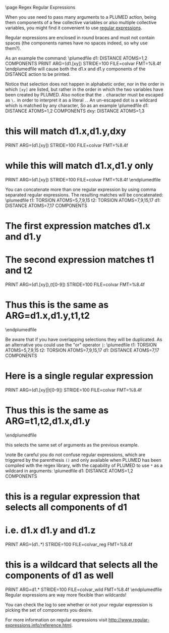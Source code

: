 \page Regex Regular Expressions

When you use need to pass many arguments to a PLUMED action, being them
components of a few collective variables or also multiple collective variables,
you might find it convenient to use [regular expressions](https://en.wikipedia.org/wiki/Regular_expression).

Regular expressions are enclosed in round braces and must not contain spaces (the components 
names have no spaces indeed, so why use them?).

As an example the command:
\plumedfile
d1: DISTANCE ATOMS=1,2 COMPONENTS
PRINT ARG=(d1\.[xy])   STRIDE=100 FILE=colvar FMT=%8.4f
\endplumedfile
will cause both the d1.x and d1.y components of the DISTANCE action to be printed.

Notice that selection does not happen in alphabetic order, nor in the order in which `[xy]` are listed, but rather in the order in which
the two variables have been created by PLUMED.
Also notice that the
`.` character must be escaped as `\.` in order to interpret it as a literal `.`. An un-escaped dot is a wildcard which is matched by any character,
So as an example
\plumedfile
d1: DISTANCE ATOMS=1,2 COMPONENTS
dxy: DISTANCE ATOMS=1,3

# this will match d1.x,d1.y,dxy
PRINT ARG=(d1.[xy])   STRIDE=100 FILE=colvar FMT=%8.4f

# while this will match d1.x,d1.y only
PRINT ARG=(d1\.[xy])   STRIDE=100 FILE=colvar FMT=%8.4f
\endplumedfile

You can concatenate more than one regular expression by using comma separated regular expressions.
The resulting matches will be concatenated:
\plumedfile
t1: TORSION ATOMS=5,7,9,15
t2: TORSION ATOMS=7,9,15,17
d1: DISTANCE ATOMS=7,17 COMPONENTS

# The first expression matches d1.x and d1.y
# The second expression matches t1 and t2
PRINT ARG=(d1\.[xy]),(t[0-9]) STRIDE=100 FILE=colvar FMT=%8.4f
# Thus this is the same as ARG=d1.x,d1.y,t1,t2
\endplumedfile

Be aware that if you have overlapping selections they will be duplicated.
As an alternative you could use the "or" operator `|`:
\plumedfile
t1: TORSION ATOMS=5,7,9,15
t2: TORSION ATOMS=7,9,15,17
d1: DISTANCE ATOMS=7,17 COMPONENTS

# Here is a single regular expression
PRINT ARG=(d1\.[xy]|t[0-9]) STRIDE=100 FILE=colvar FMT=%8.4f
# Thus this is the same as ARG=t1,t2,d1.x,d1.y
\endplumedfile

this selects the same set of arguments as the previous example.

\note
Be careful you do not confuse regular expressions, which are triggered by the parenthesis `()` and only available when
PLUMED has been compiled with the regex library, with the capability of PLUMED to use `*` as a wildcard in arguments:
\plumedfile
d1: DISTANCE ATOMS=1,2 COMPONENTS
# this is a regular expression that selects all components of d1
# i.e. d1.x d1.y and d1.z
PRINT ARG=(d1\..*)   STRIDE=100 FILE=colvar_reg FMT=%8.4f

# this is a wildcard that selects all the components of d1 as well
PRINT ARG=d1.*   STRIDE=100 FILE=colvar_wild FMT=%8.4f
\endplumedfile
Regular expressions are way more flexible than wildcards!

You can check the log to see whether or not your regular expression is picking the set of components you desire.

For more information on regular expressions visit http://www.regular-expressions.info/reference.html.

